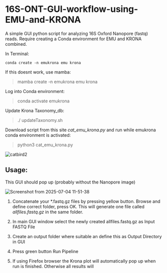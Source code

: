 # **16S-ONT-GUI-workflow-using-EMU-and-KRONA**

A simple GUI python script for analyzing 16S Oxford Nanopore (fastq) reads. Require creating a Conda environment for EMU and KRONA combined.

In Terminal:

```
conda create -n emukrona emu krona
```

If this doesnt work, use mamba:

> mamba create -n emukrona emu krona

Log into Conda environment:

> conda activate emukrona

Update Krona Taxonomy_db:

> ./ updateTaxonomy.sh

Download script from this site _cat_emu_krona.py_ and run while emukrona conda environment is activated:

> python3 cat_emu_krona.py

![catbird2](https://github.com/user-attachments/assets/2fdec70a-640e-4f46-84bd-2101f99cc167)

## **Usage:**

This GUI should pop up (probably without the Nanopore image)

![Screenshot from 2025-07-04 11-51-38](https://github.com/user-attachments/assets/ef481fa0-9b5b-4865-a9ee-6351641db740)

1. Concatenate your *.fastq.gz files by pressing yellow button. Browse and define correct folder, press OK. This will generate one file called _allfiles.fastq.gz_ in the same folder.

2. In main GUI window select the newly created allfiles.fastq.gz as Input FASTQ File

3. Create an output folder where suitable an define this as Output Directory in GUI

4. Press green button Run Pipeline

5. If using Firefox browser the Krona plot will automatically pop up when run is finished. Otherwise all results will
